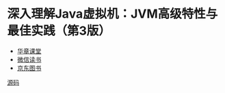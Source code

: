 # 深入理解Java虚拟机：JVM高级特性与最佳实践（第3版）

- [华章课堂](http://www.hzcourse.com/web/refbook/detail/8579/208)
- [微信读书](https://weread.qq.com/web/reader/cf1320d071a1a78ecf19254)
- [京东图书](https://item.jd.com/12607299.html)


[源码](64124-深入理解Java虚拟机：JVM高级特性与最佳实践（第3版）_源码.zip)




